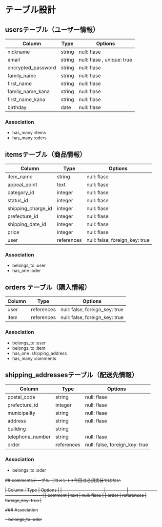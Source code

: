 # テーブル設計

## usersテーブル（ユーザー情報）

| Column               | Type     | Options                       |
| -------------------- | -------- | ------------------------------|
| nickname             | string   | null: flase                   |
| email                | string   | null: flase  , unique: true   |
| encrypted_password   | string   | null: flase                   |
| family_name          | string   | null: flase                   |
| first_name           | string   | null: flase                   |
| family_name_kana     | string   | null: flase                   |
| first_name_kana      | string   | null: flase                   |
| birthday             | date     | null: flase                   |


### Association

- has_many :items
- has_many :oders



## itemsテーブル（商品情報）

| Column              | Type       | Options                          |
| ------------------- | ---------- | ---------------------------------|
| item_name           | string     | null: flase                      |
| appeal_point        | text       | null: flase                      |
| category_id         | integer    | null: flase                      |
| status_id           | integer    | null: flase                      |
| shipping_charge_id  | integer    | null: flase                      |
| prefecture_id       | integer    | null: flase                      |
| shipping_date_id    | integer    | null: flase                      |
| price               | integer    | null: flase                      |
| user                | references | null: false, foreign_key: true   |

### Association

- belongs_to :user
- has_one :oder




## orders テーブル（購入情報）

| Column              | Type       | Options                         |
| ------------------- | ---------- | --------------------------------|
| user               | references | null: false, foreign_key: true   |
| item               | references | null: false, foreign_key: true   |

### Association

- belongs_to :user
- belongs_to :item
- has_one :shipping_address
- has_many :comments



## shipping_addressesテーブル（配送先情報）

| Column               | Type       | Options                          |
| -------------------- | ---------- | ---------------------------------|
| postal_code          | string     | null: flase                      |
| prefecture_id        | integer    | null: flase                      |
| municipality         | string     | null: flase                      |
| address              | string     | null: flase                      |
| building             | string     |                                  |
| telephone_number     | string     | null: flase                      |
| order                | references | null: false, foreign_key: true   |


### Association

- belongs_to :oder


 ~~## commentsテーブル（コメント※今回は必須実装ではない~~ 

~~| Column               | Type       | Options                          |
| -------------------- | ---------- | ---------------------------------|
| comment              | text       | null: flase                      |
| order             | references | foreign_key: true                |~~  


 ~~### Association~~ 

 ~~- belongs_to :oder~~ 
